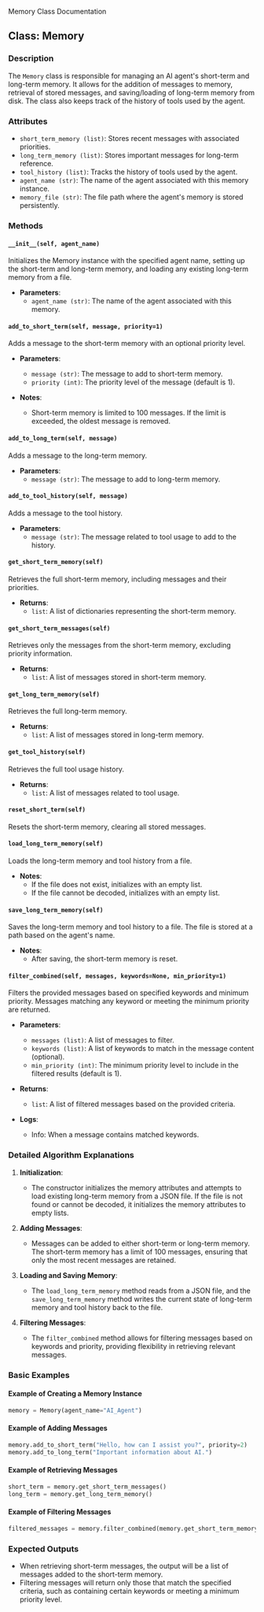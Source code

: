 Memory Class Documentation

## Class: Memory

### Description
The `Memory` class is responsible for managing an AI agent's short-term and long-term memory. It allows for the addition of messages to memory, retrieval of stored messages, and saving/loading of long-term memory from disk. The class also keeps track of the history of tools used by the agent.

### Attributes
- `short_term_memory (list)`: Stores recent messages with associated priorities.
- `long_term_memory (list)`: Stores important messages for long-term reference.
- `tool_history (list)`: Tracks the history of tools used by the agent.
- `agent_name (str)`: The name of the agent associated with this memory instance.
- `memory_file (str)`: The file path where the agent's memory is stored persistently.

### Methods

#### `__init__(self, agent_name)`
Initializes the Memory instance with the specified agent name, setting up the short-term and long-term memory, and loading any existing long-term memory from a file.

- **Parameters**:
  - `agent_name (str)`: The name of the agent associated with this memory.

#### `add_to_short_term(self, message, priority=1)`
Adds a message to the short-term memory with an optional priority level.

- **Parameters**:
  - `message (str)`: The message to add to short-term memory.
  - `priority (int)`: The priority level of the message (default is 1).
  
- **Notes**:
  - Short-term memory is limited to 100 messages. If the limit is exceeded, the oldest message is removed.

#### `add_to_long_term(self, message)`
Adds a message to the long-term memory.

- **Parameters**:
  - `message (str)`: The message to add to long-term memory.

#### `add_to_tool_history(self, message)`
Adds a message to the tool history.

- **Parameters**:
  - `message (str)`: The message related to tool usage to add to the history.

#### `get_short_term_memory(self)`
Retrieves the full short-term memory, including messages and their priorities.

- **Returns**:
  - `list`: A list of dictionaries representing the short-term memory.

#### `get_short_term_messages(self)`
Retrieves only the messages from the short-term memory, excluding priority information.

- **Returns**:
  - `list`: A list of messages stored in short-term memory.

#### `get_long_term_memory(self)`
Retrieves the full long-term memory.

- **Returns**:
  - `list`: A list of messages stored in long-term memory.

#### `get_tool_history(self)`
Retrieves the full tool usage history.

- **Returns**:
  - `list`: A list of messages related to tool usage.

#### `reset_short_term(self)`
Resets the short-term memory, clearing all stored messages.

#### `load_long_term_memory(self)`
Loads the long-term memory and tool history from a file.

- **Notes**:
  - If the file does not exist, initializes with an empty list.
  - If the file cannot be decoded, initializes with an empty list.

#### `save_long_term_memory(self)`
Saves the long-term memory and tool history to a file. The file is stored at a path based on the agent's name.

- **Notes**:
  - After saving, the short-term memory is reset.

#### `filter_combined(self, messages, keywords=None, min_priority=1)`
Filters the provided messages based on specified keywords and minimum priority. Messages matching any keyword or meeting the minimum priority are returned.

- **Parameters**:
  - `messages (list)`: A list of messages to filter.
  - `keywords (list)`: A list of keywords to match in the message content (optional).
  - `min_priority (int)`: The minimum priority level to include in the filtered results (default is 1).

- **Returns**:
  - `list`: A list of filtered messages based on the provided criteria.

- **Logs**:
  - Info: When a message contains matched keywords.

### Detailed Algorithm Explanations

1. **Initialization**:
   - The constructor initializes the memory attributes and attempts to load existing long-term memory from a JSON file. If the file is not found or cannot be decoded, it initializes the memory attributes to empty lists.

2. **Adding Messages**:
   - Messages can be added to either short-term or long-term memory. The short-term memory has a limit of 100 messages, ensuring that only the most recent messages are retained.

3. **Loading and Saving Memory**:
   - The `load_long_term_memory` method reads from a JSON file, and the `save_long_term_memory` method writes the current state of long-term memory and tool history back to the file.

4. **Filtering Messages**:
   - The `filter_combined` method allows for filtering messages based on keywords and priority, providing flexibility in retrieving relevant messages.

### Basic Examples

#### Example of Creating a Memory Instance
```python
memory = Memory(agent_name="AI_Agent")
```

#### Example of Adding Messages
```python
memory.add_to_short_term("Hello, how can I assist you?", priority=2)
memory.add_to_long_term("Important information about AI.")
```

#### Example of Retrieving Messages
```python
short_term = memory.get_short_term_messages()
long_term = memory.get_long_term_memory()
```

#### Example of Filtering Messages
```python
filtered_messages = memory.filter_combined(memory.get_short_term_memory(), keywords=["assist"], min_priority=1)
```

### Expected Outputs
- When retrieving short-term messages, the output will be a list of messages added to the short-term memory.
- Filtering messages will return only those that match the specified criteria, such as containing certain keywords or meeting a minimum priority level.
